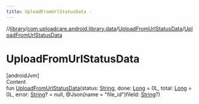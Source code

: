 ```yaml
---
title: UploadFromUrlStatusData -
---
```

//[library](../../index.md)/[com.uploadcare.android.library.data](../index.md)/[UploadFromUrlStatusData](index.md)/[UploadFromUrlStatusData](-upload-from-url-status-data.md)



# UploadFromUrlStatusData  
[androidJvm]  
Content  
fun [UploadFromUrlStatusData](-upload-from-url-status-data.md)(status: [String](https://kotlinlang.org/api/latest/jvm/stdlib/kotlin/-string/index.html), done: [Long](https://kotlinlang.org/api/latest/jvm/stdlib/kotlin/-long/index.html) = 0L, total: [Long](https://kotlinlang.org/api/latest/jvm/stdlib/kotlin/-long/index.html) = 0L, error: [String](https://kotlinlang.org/api/latest/jvm/stdlib/kotlin/-string/index.html)? = null, @Json(name = "file_id")fileId: [String](https://kotlinlang.org/api/latest/jvm/stdlib/kotlin/-string/index.html)?)  



